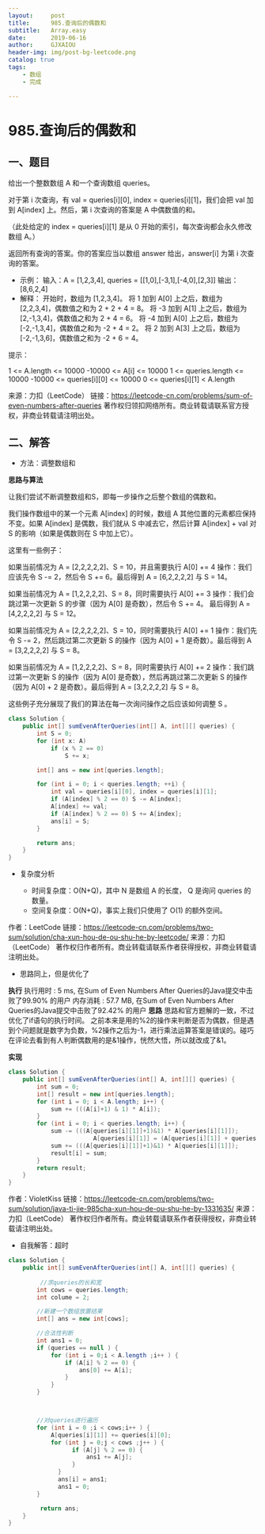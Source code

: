 ```yaml
---
layout:     post
title:      985.查询后的偶数和
subtitle:   Array.easy
date:       2019-06-16
author:     GJXAIOU
header-img: img/post-bg-leetcode.png
catalog: true
tags:
    - 数组
	- 完成 

---
```



# 985.查询后的偶数和


## 一、题目


给出一个整数数组 A 和一个查询数组 queries。

对于第 i 次查询，有 val = queries[i][0], index = queries[i][1]，我们会把 val 加到 A[index] 上。然后，第 i 次查询的答案是 A 中偶数值的和。

（此处给定的 index = queries[i][1] 是从 0 开始的索引，每次查询都会永久修改数组 A。）

返回所有查询的答案。你的答案应当以数组 answer 给出，answer[i] 为第 i 次查询的答案。

 

- 示例：
输入：A = [1,2,3,4], queries = [[1,0],[-3,1],[-4,0],[2,3]]
输出：[8,6,2,4]
- 解释：
开始时，数组为 [1,2,3,4]。
将 1 加到 A[0] 上之后，数组为 [2,2,3,4]，偶数值之和为 2 + 2 + 4 = 8。
将 -3 加到 A[1] 上之后，数组为 [2,-1,3,4]，偶数值之和为 2 + 4 = 6。
将 -4 加到 A[0] 上之后，数组为 [-2,-1,3,4]，偶数值之和为 -2 + 4 = 2。
将 2 加到 A[3] 上之后，数组为 [-2,-1,3,6]，偶数值之和为 -2 + 6 = 4。


提示：

1 <= A.length <= 10000
-10000 <= A[i] <= 10000
1 <= queries.length <= 10000
-10000 <= queries[i][0] <= 10000
0 <= queries[i][1] < A.length

来源：力扣（LeetCode）
链接：https://leetcode-cn.com/problems/sum-of-even-numbers-after-queries
著作权归领扣网络所有。商业转载请联系官方授权，非商业转载请注明出处。







## 二、解答


- 方法：调整数组和

**思路与算法**

让我们尝试不断调整数组和S，即每一步操作之后整个数组的偶数和。

我们操作数组中的某一个元素 A[index] 的时候，数组 A 其他位置的元素都应保持不变。如果 A[index] 是偶数，我们就从 S 中减去它，然后计算 A[index] + val 对 S 的影响（如果是偶数则在 S 中加上它）。

这里有一些例子：

如果当前情况为 A = [2,2,2,2,2]、S = 10，并且需要执行 A[0] += 4 操作：我们应该先令 S -= 2，然后令 S += 6。最后得到 A = [6,2,2,2,2] 与 S = 14。

如果当前情况为 A = [1,2,2,2,2]、S = 8，同时需要执行 A[0] += 3 操作：我们会跳过第一次更新 S 的步骤（因为 A[0] 是奇数），然后令 S += 4。 最后得到 A = [4,2,2,2,2] 与 S = 12。

如果当前情况为 A = [2,2,2,2,2]、S = 10，同时需要执行 A[0] += 1 操作：我们先令 S -= 2，然后跳过第二次更新 S 的操作（因为 A[0] + 1 是奇数）。最后得到 A = [3,2,2,2,2] 与 S = 8。

如果当前情况为 A = [1,2,2,2,2]、S = 8，同时需要执行 A[0] += 2 操作：我们跳过第一次更新 S 的操作（因为 A[0] 是奇数），然后再跳过第二次更新 S 的操作（因为 A[0] + 2 是奇数）。最后得到 A = [3,2,2,2,2] 与 S = 8。

这些例子充分展现了我们的算法在每一次询问操作之后应该如何调整 S 。

```Java
class Solution {
    public int[] sumEvenAfterQueries(int[] A, int[][] queries) {
        int S = 0;
        for (int x: A)
            if (x % 2 == 0)
                S += x;

        int[] ans = new int[queries.length];

        for (int i = 0; i < queries.length; ++i) {
            int val = queries[i][0], index = queries[i][1];
            if (A[index] % 2 == 0) S -= A[index];
            A[index] += val;
            if (A[index] % 2 == 0) S += A[index];
            ans[i] = S;
        }

        return ans;
    }
}

```


- 复杂度分析

  - 时间复杂度：O(N+Q)，其中 N 是数组 A 的长度， Q 是询问 queries 的数量。
  - 空间复杂度：O(N+Q)，事实上我们只使用了 O(1) 的额外空间。

作者：LeetCode
链接：https://leetcode-cn.com/problems/two-sum/solution/cha-xun-hou-de-ou-shu-he-by-leetcode/
来源：力扣（LeetCode）
著作权归作者所有。商业转载请联系作者获得授权，非商业转载请注明出处。




- 思路同上，但是优化了

**执行**
执行用时 : 5 ms, 在Sum of Even Numbers After Queries的Java提交中击败了99.90% 的用户
内存消耗 : 57.7 MB, 在Sum of Even Numbers After Queries的Java提交中击败了92.42% 的用户
**思路**
思路和官方题解的一致，不过优化了if语句的执行时间。 之前本来是用的%2的操作来判断是否为偶数，但是遇到个问题就是数字为负数，%2操作之后为-1，进行乘法运算答案是错误的。碰巧在评论去看到有人判断偶数用的是&1操作，恍然大悟，所以就改成了&1。

**实现**
```java
class Solution {
	public int[] sumEvenAfterQueries(int[] A, int[][] queries) {
		int sum = 0;
		int[] result = new int[queries.length];
		for (int i = 0; i < A.length; i++) {
			sum += (((A[i]+1) & 1) * A[i]);
		}
		for (int i = 0; i < queries.length; i++) {
			sum -= (((A[queries[i][1]]+1)&1) * A[queries[i][1]]);
                        A[queries[i][1]] = (A[queries[i][1]] + queries[i][0]);
			sum += (((A[queries[i][1]]+1)&1) * A[queries[i][1]]);
			result[i] = sum;
		}
		return result;
	}
}

```
作者：VioletKiss
链接：https://leetcode-cn.com/problems/two-sum/solution/java-ti-jie-985cha-xun-hou-de-ou-shu-he-by-1331635/
来源：力扣（LeetCode）
著作权归作者所有。商业转载请联系作者获得授权，非商业转载请注明出处。





- 自我解答：超时
```java
class Solution {
    public int[] sumEvenAfterQueries(int[] A, int[][] queries) {
        
         //求queries的长和宽
        int cows = queries.length;
        int colume = 2;

        //新建一个数组放置结果
        int[] ans = new int[cows];

        //合法性判断
        int ans1 = 0;
        if (queries == null ) {
            for (int i = 0;i < A.length ;i++ ) {
                if (A[i] % 2 == 0) {
                    ans[0] += A[i];
                }
            }
        }



        //对queries进行遍历
        for (int i = 0 ;i < cows;i++ ) {
            A[queries[i][1]] += queries[i][0];
            for (int j = 0;j < cows ;j++ ) {
                  if (A[j] % 2 == 0) {
                      ans1 += A[j];
                  }
              } 
              ans[i] = ans1; 
              ans1 = 0;
        }

         return ans;
    }
}
```
